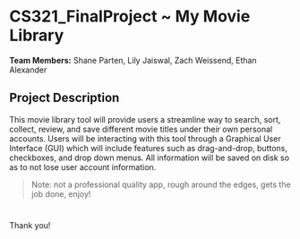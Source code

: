 # CS321_FinalProject ~ My Movie Library

**Team Members:** Shane Parten, Lily Jaiswal, Zach Weissend, Ethan Alexander

## Project Description
This movie library tool will provide users a streamline way to search, sort, collect, review, and save different movie titles under their own personal accounts. Users will be interacting with this tool through a Graphical User Interface (GUI) which will include features such as drag-and-drop, buttons, checkboxes, and drop down menus. All information will be saved on disk so as to not lose user account information.
> Note: not a professional quality app, rough around the edges, gets the job done, enjoy!
#
Thank you!
